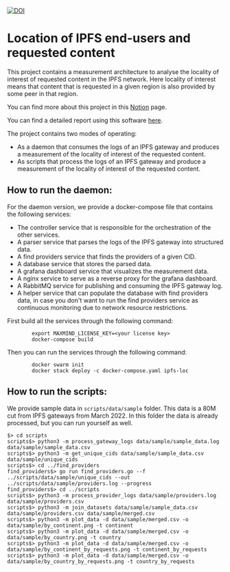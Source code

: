 [![DOI](https://zenodo.org/badge/517649261.svg)](https://zenodo.org/badge/latestdoi/517649261)
# Location of IPFS end-users and requested content

This project contains a measurement architecture to analyse the locality of interest of requested content in the IPFS network.
Here locality of interest means that content that is requested in a given region is also provided by some peer in that region.



You can find more about this project in this [Notion](https://www.notion.so/pl-strflt/Location-of-IPFS-end-users-and-requested-content-7668e98a725d4eea9f36fcafaabe7120) page.

You can find a detailed report using this software [here](https://github.com/plprobelab/network-measurements/blob/master/results/rfm3-location-ipfs-users-and-requested-conten.md).

The project contains two modes of operating:
- As a daemon that consumes the logs of an IPFS gateway and produces a measurement of the locality of interest of the requested content.
- As scripts that process the logs of an IPFS gateway and produce a measurement of the locality of interest of the requested content.

## How to run the daemon:
For the daemon version, we provide a docker-compose file that contains the following services:
- The controller service that is responsible for the orchestration of the other services.
- A parser service that parses the logs of the IPFS gateway into structured data.
- A find providers service that finds the providers of a given CID.
- A database service that stores the parsed data.
- A grafana dashboard service that visualizes the measurement data.
- A nginx service to serve as a reverse proxy for the grafana dashboard.
- A RabbitMQ service for publishing and consuming the IPFS gateway log.
- A helper service that can populate the database with find providers data, in case you don't want to run the find providers service as continuous monitoring due to network resource restrictions.

First build all the services through the following command:
``` 
        export MAXMIND_LICENSE_KEY=<your license key>
        docker-compose build        
```

Then you can run the services through the following command:
```
        docker swarm init
        docker stack deploy -c docker-compose.yaml ipfs-loc
```


## How to run the scripts:

We provide sample data in ``scripts/data/sample`` folder.
This data is a 80M cut from IPFS gateways from March 2022.
In this folder the data is already processed, but you can run yourself as well.

```
$> cd scripts
scripts$> python3 -m process_gateway_logs data/sample/sample_data.log data/sample/sample_data.csv
scripts$> python3 -m get_unique_cids data/sample/sample_data.csv data/sample/unique_cids
scripts$> cd ../find_providers
find_providers$> go run find_providers.go --f ../scripts/data/sample/unique_cids --out ../scripts/data/sample/providers.log --progress
find_providers$> cd ../scripts
scripts$> python3 -m process_provider_logs data/sample/providers.log data/sample/providers.csv
scripts$> python3 -m join_datasets data/sample/sample_data.csv data/sample/providers.csv data/sample/merged.csv
scripts$> python3 -m plot_data -d data/sample/merged.csv -o data/sample/by_continent.png -t continent
scripts$> python3 -m plot_data -d data/sample/merged.csv -o data/sample/by_country.png -t country
scripts$> python3 -m plot_data -d data/sample/merged.csv -o data/sample/by_continent_by_requests.png -t continent_by_requests
scripts$> python3 -m plot_data -d data/sample/merged.csv -o data/sample/by_country_by_requests.png -t country_by_requests
```


